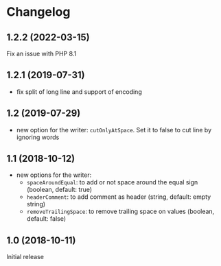 Changelog
==========

1.2.2 (2022-03-15)
------------------

Fix an issue with PHP 8.1

1.2.1 (2019-07-31)
------------------

- fix split of long line and support of encoding

1.2 (2019-07-29)
----------------

- new option for the writer: `cutOnlyAtSpace`.
  Set it to false to cut line by ignoring words


1.1 (2018-10-12)
----------------

- new options for the writer:
    - `spaceAroundEqual`: to add or not space around the equal sign (boolean, default: true)
    - `headerComment`: to add comment as header (string, default: empty string)
    - `removeTrailingSpace`: to remove trailing space on values (boolean, default: false)

1.0 (2018-10-11)
----------------

Initial release

